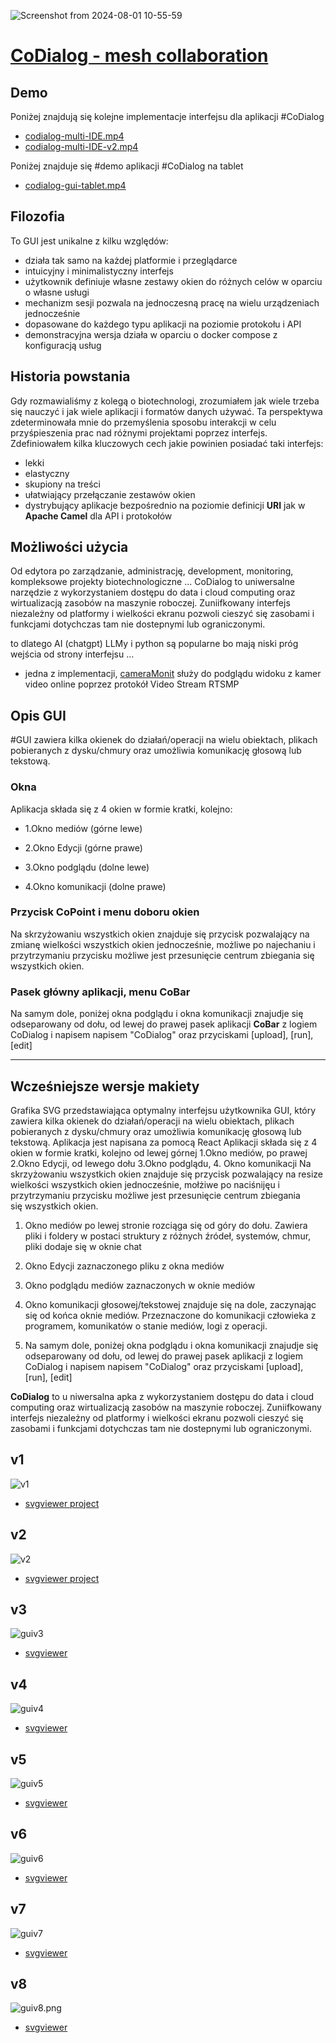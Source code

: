 ![Screenshot from 2024-08-01 10-55-59](https://github.com/user-attachments/assets/577bfe0a-ffb4-43ad-8e73-7e3cf3459c58)

# [CoDialog - mesh collaboration](http://gui.codialog.com)

## Demo

Poniżej znajdują się kolejne implementacje interfejsu dla aplikacji #CoDialog

+ [codialog-multi-IDE.mp4](codialog-multi-IDE.mp4)
+ [codialog-multi-IDE-v2.mp4](codialog-multi-IDE-v2.mp4)


Poniżej znajduje się #demo aplikacji  #CoDialog na tablet 

+ [codialog-gui-tablet.mp4](codialog-gui-tablet.mp4)


## Filozofia

To GUI jest unikalne z kilku względów:
+ działa tak samo na każdej platformie i przeglądarce
+ intuicyjny i minimalistyczny interfejs
+ użytkownik definiuje własne zestawy okien do różnych celów w oparciu o własne usługi
+ mechanizm sesji pozwala na jednoczesną pracę na wielu urządzeniach jednocześnie
+ dopasowane do każdego typu aplikacji na poziomie protokołu i API
+ demonstracyjna wersja działa w oparciu o docker compose z konfiguracją usług
 

## Historia powstania

Gdy rozmawialiśmy z kolegą o biotechnologi, zrozumiałem jak wiele trzeba się nauczyć i jak wiele aplikacji i formatów danych używać.
Ta perspektywa zdeterminowała mnie do przemyślenia sposobu interakcji w celu przyśpieszenia prac nad różnymi projektami poprzez interfejs.
Zdefiniowałem kilka kluczowych cech jakie powinien posiadać taki interfejs:
+ lekki
+ elastyczny
+ skupiony na treści
+ ułatwiający przełączanie zestawów okien 
+ dystrybujący aplikacje bezpośrednio na poziomie definicji **URI** jak w **Apache Camel** dla API i protokołów


## Możliwości użycia

Od edytora po zarządzanie, administrację, development, monitoring, kompleksowe projekty biotechnologiczne ...
CoDialog to uniwersalne narzędzie z wykorzystaniem dostępu do data i cloud computing oraz wirtualizacją zasobów na maszynie roboczej.
Zuniifkowany interfejs niezależny od platformy i wielkości ekranu pozwoli cieszyć się zasobami i funkcjami dotychczas tam nie dostepnymi lub ograniczonymi.

to dlatego AI (chatgpt) LLMy i python są popularne bo mają niski próg wejścia od strony interfejsu ...

+ jedna z implementacji, [cameraMonit](http://app.cameramonit.com) służy do podglądu widoku z kamer video online poprzez protokół Video Stream RTSMP


## Opis GUI

#GUI zawiera kilka okienek do działań/operacji na wielu obiektach, plikach pobieranych z dysku/chmury oraz umożliwia komunikację głosową lub tekstową. 

### Okna

Aplikacja składa się z 4 okien w formie kratki, kolejno:

+ 1.Okno mediów (górne lewe)

+ 2.Okno Edycji (górne prawe)

+ 3.Okno podglądu (dolne lewe) 

+ 4.Okno komunikacji  (dolne prawe)



### Przycisk **CoPoint** i menu doboru okien

Na skrzyżowaniu wszystkich okien znajduje się przycisk pozwalający na zmianę wielkości wszystkich okien jednocześnie, możliwe po najechaniu i przytrzymaniu przycisku możliwe jest przesunięcie centrum zbiegania się wszystkich okien.

### Pasek główny aplikacji, menu **CoBar**

Na samym dole, poniżej okna podglądu i okna komunikacji znajudje się odseparowany od dołu, od lewej do prawej pasek aplikacji **CoBar** z logiem CoDialog i napisem napisem "CoDialog" oraz przyciskami [upload], [run], [edit]




---



## Wcześniejsze wersje makiety

Grafika SVG przedstawiająca optymalny interfejsu użytkownika GUI, który zawiera kilka okienek do działań/operacji na wielu obiektach, plikach pobieranych z dysku/chmury oraz umożliwia komunikację głosową lub tekstową. 
Aplikacja jest napisana za pomocą React
Aplikacji składa się z 4 okien w formie kratki, kolejno od lewej górnej 1.Okno mediów, po prawej 2.Okno Edycji, od lewego dołu 3.Okno podglądu, 4. Okno komunikacji
Na skrzyżowaniu wszystkich okien znajduje się przycisk pozwalający na resize wielkości wszystkich okien jednocześnie, mołżiwe po naciśnijęu i przytrzymaniu przycisku możliwe jest przesunięcie centrum zbiegania się wszystkich okien.

1. Okno mediów po lewej stronie rozciąga się od góry do dołu. Zawiera pliki i foldery w postaci struktury z różnych źródeł, systemów, chmur, pliki dodaje się w oknie chat 
2. Okno Edycji zaznaczonego pliku z okna mediów
3. Okno podglądu mediów zaznaczonych w oknie mediów
4. Okno komunikacji głosowej/tekstowej znajduje się na dole, zaczynając się od końca oknie mediów. Przeznaczone do komunikacji człowieka z programem, komunikatów o stanie mediów, logi z operacji.

5. Na samym dole, poniżej okna podglądu i okna komunikacji znajudje się odseparowany od dołu, od lewej do prawej pasek aplikacji z logiem CoDialog i napisem napisem "CoDialog" oraz przyciskami [upload], [run], [edit]

**CoDialog** to u niwersalna apka z wykorzystaniem dostępu do data i cloud computing oraz wirtualizacją zasobów na maszynie roboczej.
Zuniifkowany interfejs niezależny od platformy i wielkości ekranu pozwoli cieszyć się zasobami i funkcjami dotychczas tam nie dostepnymi lub ograniczonymi.



## v1

![v1](guiv1.svg)
+ [svgviewer project](https://www.svgviewer.dev/s/wcaZPWIE)
  
## v2

![v2](guiv2.svg)

+ [svgviewer project](https://www.svgviewer.dev/s/t3pke0RG)

## v3

![guiv3](https://github.com/user-attachments/assets/3710c9bd-0784-4e4d-b280-82980c632ab1)

+ [svgviewer](https://www.svgviewer.dev/s/s3XFnFc0)
  
## v4

![guiv4](https://github.com/user-attachments/assets/17443b92-2bb9-41f3-a229-82f1023bd0cd)


+ [svgviewer](https://www.svgviewer.dev/s/inivyRMZ)


## v5

![guiv5](https://github.com/user-attachments/assets/27b2ac99-b8ef-4a89-b1d3-b92898437ef6)


+ [svgviewer](https://www.svgviewer.dev/s/IGxU0fl7)


## v6

![guiv6](https://github.com/user-attachments/assets/840cffad-0aa7-4f01-abda-ff6893372d55)

+ [svgviewer](https://www.svgviewer.dev/s/PflTbtQ2)


## v7

![guiv7](https://github.com/user-attachments/assets/851b20d0-2d33-4c5d-8be2-8b947410c144)

+ [svgviewer](https://www.svgviewer.dev/s/nUcWTokC)


## v8

![guiv8.png](guiv8.png)

+ [svgviewer](https://www.svgviewer.dev/s/HwgFXEsU)

